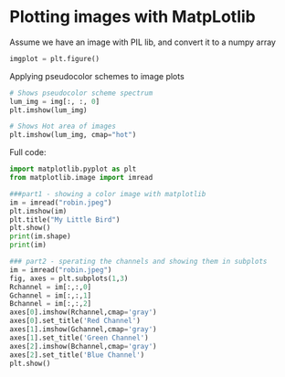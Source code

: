 # Plotting images with MatpLotlib

Assume we have an image with PIL lib, and convert it to a numpy array

```py
imgplot = plt.figure()
```

Applying pseudocolor schemes to image plots

```py
# Shows pseudocolor scheme spectrum
lum_img = img[:, :, 0]
plt.imshow(lum_img)

# Shows Hot area of images
plt.imshow(lum_img, cmap="hot")
```

Full code:
```py
import matplotlib.pyplot as plt
from matplotlib.image import imread

###part1 - showing a color image with matplotlib
im = imread("robin.jpeg")
plt.imshow(im)
plt.title("My Little Bird")
plt.show()
print(im.shape)
print(im)

### part2 - sperating the channels and showing them in subplots
im = imread("robin.jpeg")
fig, axes = plt.subplots(1,3)
Rchannel = im[:,:,0]
Gchannel = im[:,:,1]
Bchannel = im[:,:,2]
axes[0].imshow(Rchannel,cmap='gray')
axes[0].set_title('Red Channel')
axes[1].imshow(Gchannel,cmap='gray')
axes[1].set_title('Green Channel')
axes[2].imshow(Bchannel,cmap='gray')
axes[2].set_title('Blue Channel')
plt.show()
```